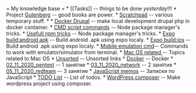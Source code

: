 = My knowledge base =
    * [[Tasks]] -- things to be done _yesterday_!!!
    * Project [Gutenberg](Gutenberg) -- good books are power.
    * [Scratchpad](Scratchpad) -- various temporary stuff.
    * 
    * [Docker Drupal](Docker-Drupal) -- make local development drupal php in docker container.
    * [CMD script commands](cmd-scripts) -- Node package manager's tricks.
    * [Usefull npm tricks](npm-tricks) -- Node package manager's tricks.
    * [Expo build:android apk](expo_build_android) -- Build android .apk using expo localy.
    * [Expo build:ios](expo_build_ios) -- Build android .apk using expo localy.
    * [Mobile emulation cmd](mobile_emulation_cmd)-- Commands to work with emulator/simulator from terminal.
    * [Mac OS related ](mac_os_stuff)-- Topics related to Mac OS
    * [Unsorted](unsorted.md) -- Unsorted links
    * [Docker](docker.md) -- Docker
    * [02_11_2020_pentest](02_11_2020_pentest.md) -- 1 занятие
    * [03_11_2020_network](03_11_2020_network.md) -- 2 занятие
    * [05_11_2020_redteam](05_11_2020_readteam.md) -- 3 занятие
    * [JavaScript memos](javaScript_memos.md) -- Записки по JavaScript
    * [TODO List](todo_list) -- List of todos.
    * [WordPress composer](wp_composer) -- Make wordpress project using composer.
